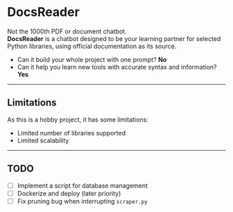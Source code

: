 # DocsReader

Not the 1000th PDF or document chatbot.  
**DocsReader** is a chatbot designed to be your learning partner for selected Python libraries, using official documentation as its source.  

- Can it build your whole project with one prompt? **No**  
- Can it help you learn new tools with accurate syntax and information? **Yes**  

---

## Limitations

As this is a hobby project, it has some limitations:
- Limited number of libraries supported
- Limited scalability

---

## TODO

- [ ] Implement a script for database management  
- [ ] Dockerize and deploy (later priority)  
- [ ] Fix pruning bug when interrupting `scraper.py`  
